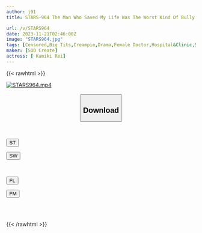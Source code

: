```yaml
---
author: j91
title: STARS-964 The Man Who Saved My Life Was The Worst Kind Of Bully. Rei Kamiki, An Emergency Medical Doctor Who Continues To Be F****d Into Sexual Treatment And Falls Into A R**e Swamp.

url: /v/STARS964
date: 2023-11-21T02:46:00Z
image: "STARS964.jpg"
tags: [Censored,Big Tits,Creampie,Drama,Female Doctor,Hospital&Clinic,Solowork ]
maker: [SOD Create]
actress: [ Kamiki Rei]
---
```



{{< rawhtml >}}

<div class="video" data-videoid="V7OxZJ7dbVSK143">
    <a href="javascript:;">
        <img src="/v/STARS964/STARS964.jpg" width="WIDTH" height="HEIGHT" alt="STARS964.mp4" loading="lazy">
    </a>
</div>

<script type="text/javascript" src="https://j91.asia/asset/on-demand-st.js"></script>

<br>
  <link rel="stylesheet" href="https://j91.asia/asset/bs5.css">
  
  <center>
  <button class="btn btn-primary" type="button" data-bs-toggle="collapse" data-bs-target=".multi-collapse" aria-expanded="false" aria-controls="multiCollapseExample1 multiCollapseExample2"><h2>Download</h2></button></center>
</p>
<div class="row">
  <div class="col">
    <div class="collapse multi-collapse" id="multiCollapseExample1">
      <div class="card card-body">
	      	      <br>
<div class="buttons">  
<p><a href="https://streamtape.to/v/V7OxZJ7dbVSK143" target="_blank"><button class="btn-hover color-3"><i class="fa fa-download"></i> ST</button></a></p>
<p><a href="https://flaswish.com/jwte69fd73tv" target="_blank"><button class="btn-hover color-2"><i class="fa fa-download"></i> SW</button></a></p></div>
    </div>
  </div>
</div>
  <div class="col">
    <div class="collapse multi-collapse" id="multiCollapseExample2">
      <div class="card card-body">
	      <br>
<div class="buttons">
<p><a href="https://filelions.site/f/wrx2dqs66trz" target="_blank"><button class="btn-hover color-9"><i class="fa fa-download"></i> FL</button></a></p>
<p><a href="https://filemoon.sx/d/ju9s8ty6j5ff" target="_blank"><button class="btn-hover color-8"><i class="fa fa-download"></i> FM</button></a></p></div>
<br><br>
      </div>
    </div>
  </div>
</div>

{{< /rawhtml >}}
